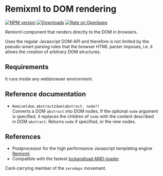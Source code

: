 <h1>Remixml to DOM rendering</h1>

[![NPM version](http://img.shields.io/npm/v/remixml-dom.svg?style=flat)](https://npmjs.org/package/remixml-dom)
[![Downloads](https://img.shields.io/npm/dm/remixml-dom.svg?style=flat)](https://npmjs.org/package/remixml-dom)
[![Rate on Openbase](https://badges.openbase.io/js/rating/remixml-dom.svg)](https://openbase.io/js/remixml-dom?utm_source=embedded&utm_medium=badge&utm_campaign=rate-badge)

Remixml component that renders directly to the DOM in browsers.

Uses the regular Javascript DOM-API and therefore is not limited by the
pseudo-smart parsing rules that the browser HTML parser imposes, i.e.
it allows the creation of arbitrary DOM structures.

## Requirements

It runs inside any webbrowser environment.

## Reference documentation

- `Remixmldom.abstract2dom(abstract, node?)`<br />
  Converts a DOM `abstract` into DOM nodes.  If the optional `node` argument
  is specified, it replaces the children of `node` with the content
  described in DOM `abstract`.  Returns `node` if specified, or the new
  nodes.

## References

- Postprocessor for the high performance Javascript templating engine
  [Remixml](http://remixml.org/).
- Compatible with the
  fastest [lockandload AMD-loader](https://www.npmjs.com/package/lockandload).

Card-carrying member of the `zerodeps` movement.
